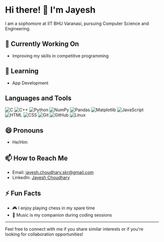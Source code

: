 # Hi there! 👋 I'm Jayesh

I am a sophomore at IIT BHU Varanasi, pursuing Computer Science and Engineering.

## 🔭 Currently Working On

- Improving my skills in competitive programming

## 🌱 Learning

- App Development

## Languages and Tools

![C](https://img.shields.io/badge/-C-00599C?style=flat-square&logo=c)
![C++](https://img.shields.io/badge/-C%2B%2B-blue?style=flat-square&logo=c%2B%2B)
![Python](https://img.shields.io/badge/-Python-yellow?style=flat-square&logo=python)
![NumPy](https://img.shields.io/badge/-NumPy-blue?style=flat-square&logo=numpy)
![Pandas](https://img.shields.io/badge/-Pandas-lightgrey?style=flat-square&logo=pandas)
![Matplotlib](https://img.shields.io/badge/-Matplotlib-orange?style=flat-square&logo=matplotlib)
![JavaScript](https://img.shields.io/badge/-JavaScript-yellowgreen?style=flat-square&logo=javascript)
![HTML](https://img.shields.io/badge/-HTML-orange?style=flat-square&logo=html5)
![CSS](https://img.shields.io/badge/-CSS-blueviolet?style=flat-square&logo=css3)
![Git](https://img.shields.io/badge/-Git-black?style=flat-square&logo=git)
![GitHub](https://img.shields.io/badge/-GitHub-181717?style=flat-square&logo=github)
![Linux](https://img.shields.io/badge/-Linux-FCC624?style=flat-square&logo=linux)

## 😄 Pronouns

- He/Him

## 📫 How to Reach Me

- Email: jayesh.choudhary.skr@gmail.com
- LinkedIn: [Jayesh Choudhary](https://www.linkedin.com/in/jayesh-choudhary-086b342aa/)

## ⚡️ Fun Facts

- 🎮 I enjoy playing chess in my spare time
- 🎵 Music is my companion during coding sessions

---

Feel free to connect with me if you share similar interests or if you're looking for collaboration opportunities!
